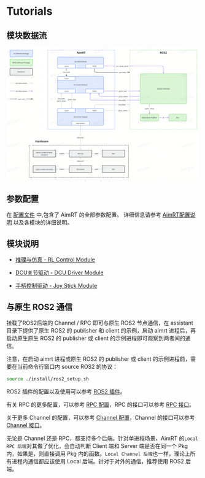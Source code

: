 # Tutorials

## 模块数据流

![data_pipe](data_pipe.png "data_pipe")

## 参数配置

在 [配置文件](/src/install/linux/bin/cfg/x1_cfg.yaml) 中,包含了 AimRT 的全部参数配置。
详细信息请参考 [AimRT配置说明](https://docs.aimrt.org/tutorials/index.html#id3) 以及各模块的详细说明。

## 模块说明

- [推理与仿真 - RL Control Module](rl_control_module/rl_control_module.zh_CN.md)

- [DCU关节驱动 - DCU Driver Module](dcu_driver_module/dcu_driver_module.zh_CN.md)

- [手柄控制驱动 - Joy Stick Module](joy_stick_module/joy_stick_module.zh_CN.md)

## 与原生 ROS2 通信

挂载了ROS2后端的 Channel / RPC 即可与原生 ROS2 节点通信，在 assistant 目录下提供了原生 ROS2 的 publisher 和 client 的示例，启动 aimrt 进程后，再启动原生原生 ROS2 的 publisher 或 client 的示例进程即可观察到两者间的通信。

注意，在启动 aimrt 进程或原生 ROS2 的 publisher 或 client 的示例进程前，需要在当前命令行窗口内 source ROS2 的协议：

```bash
source ./install/ros2_setup.sh
```

ROS2 插件的配置以及使用可以参考 [ROS2 插件](https://docs.aimrt.org/tutorials/plugins/ros2_plugin.html)。

有关 RPC 的更多配置，可以参考 [RPC 配置](https://docs.aimrt.org/tutorials/plugins/grpc_plugin.html)，RPC 的接口可以参考 [RPC 接口](https://docs.aimrt.org/tutorials/interface_cpp/rpc.html)。

关于更多 Channel 的配置，可以参考 [Channel 配置](https://docs.aimrt.org/tutorials/cfg/channel.html)，Channel 的接口可以参考 [Channel 接口](https://docs.aimrt.org/tutorials/interface_cpp/channel.html)。

无论是 Channel 还是 RPC，都支持多个后端。针对单进程场景，AimRT 的`Local RPC 后端`对其做了优化，会自动判断 Client 端和 Server 端是否在同一个 Pkg 内，如果是，则直接调用 Pkg 内的函数。`Local Channel 后端`也一样，理论上所有进程内通信都应该使用 Local 后端。针对于对外的通信，推荐使用 ROS2 后端。
